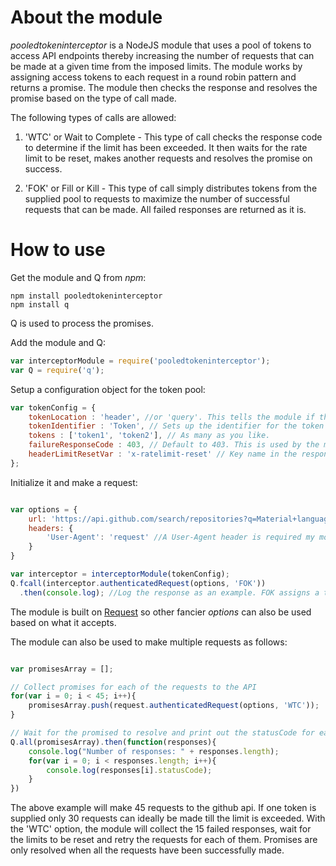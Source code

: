 # About the module

*pooledtokeninterceptor* is a NodeJS module that uses a pool of tokens to access API endpoints thereby increasing the number of requests that can be made at a given time from the imposed limits. The module works by assigning access tokens to each request in a round robin pattern and returns a promise. The module then checks the response and resolves the promise based on the type of call made.

The following types of calls are allowed:

1) 'WTC' or Wait to Complete - This type of call checks the response code to determine if the limit has been exceeded. It then waits for the rate limit to be reset, makes another requests and resolves the promise on success.

2) 'FOK' or Fill or Kill - This type of call simply distributes tokens from the supplied pool to requests to maximize the number of successful requests that can be made. All failed responses are returned as it is. 

# How to use

Get the module and Q from *npm*:
```
npm install pooledtokeninterceptor
npm install q
```
Q is used to process the promises.

Add the module and Q:
```javascript
var interceptorModule = require('pooledtokeninterceptor');
var Q = require('q');

```

Setup a configuration object for the token pool:

```javascript
var tokenConfig = {
	tokenLocation : 'header', //or 'query'. This tells the module if the token should be added in the header or as a query param
	tokenIdentifier : 'Token', // Sets up the identifier for the token in the header (e.g "Token 32903209499324") or query param "&access_token=99348384838834834".
	tokens : ['token1', 'token2'], // As many as you like.
	failureResponseCode : 403, // Default to 403. This is used by the module to check if the request failed. Check what the API being used with sends back when rate limit is exhausted.
	headerLimitResetVar	: 'x-ratelimit-reset' // Key name in the response header for the variable that holds then time for the limit to be reset. It is x-ratelimit-reset for Github.
};
```

Initialize it and make a request:

```javascript

var options = {
	url: 'https://api.github.com/search/repositories?q=Material+language:Java&sort=stars&order=desc',
	headers: {
		'User-Agent': 'request' //A User-Agent header is required my most APIs
	}
}

var interceptor = interceptorModule(tokenConfig);
Q.fcall(interceptor.authenticatedRequest(options, 'FOK'))
  .then(console.log); //Log the response as an example. FOK assigns a token from the pool and returns the response 

```

The module is built on <a href=https://www.npmjs.com/package/request>Request</a> so other fancier *options* can also be used based on what it accepts.

The module can also be used to make multiple requests as follows:

```javascript

var promisesArray = [];

// Collect promises for each of the requests to the API
for(var i = 0; i < 45; i++){
	promisesArray.push(request.authenticatedRequest(options, 'WTC'));
}

// Wait for the promised to resolve and print out the statusCode for each of them
Q.all(promisesArray).then(function(responses){
	console.log("Number of responses: " + responses.length);
	for(var i = 0; i < responses.length; i++){
		console.log(responses[i].statusCode);
	}
})

```

The above example will make 45 requests to the github api. If one token is supplied only 30 requests can ideally be made till the limit is exceeded. With the 'WTC' option, the module will collect the 15 failed responses, wait for the limits to be reset and retry the requests for each of them. Promises are only resolved when all the requests have been successfully made. 

